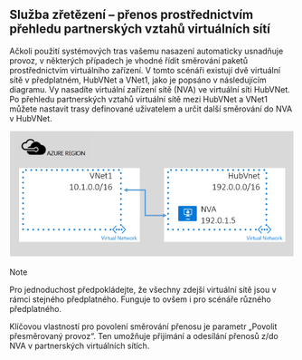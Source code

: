 ## Služba zřetězení – přenos prostřednictvím přehledu partnerských vztahů virtuálních sítí
Ačkoli použití systémových tras vašemu nasazení automaticky usnadňuje provoz, v některých případech je vhodné řídit směrování paketů prostřednictvím virtuálního zařízení.
V tomto scénáři existují dvě virtuální sítě v předplatném, HubVNet a VNet1, jako je popsáno v následujícím diagramu. Vy nasadíte virtuální zařízení sítě (NVA) ve virtuální síti HubVNet. Po přehledu partnerských vztahů virtuální sítě mezi HubVNet a VNet1 můžete nastavit trasy definované uživatelem a určit další směrování do NVA v HubVNet.

![Přenos NVA](./media/virtual-networks-create-vnetpeering-scenario-transit-include/figure01.PNG)

> [!NOTE]
> Pro jednoduchost předpokládejte, že všechny zdejší virtuální sítě jsou v rámci stejného předplatného. Funguje to ovšem i pro scénáře různého předplatného.
> 
> 

Klíčovou vlastností pro povolení směrování přenosu je parametr „Povolit přesměrovaný provoz“. Ten umožňuje přijímání a odesílání přenosů z/do NVA v partnerských virtuálních sítích.  

<!--HONumber=Sep16_HO4-->


